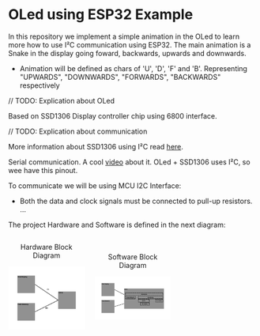 # OLed using ESP32 Example

In this repository we implement a simple animation in the OLed to learn more how to use I²C communication using ESP32. The main animation is a Snake in the display going foward, backwards, upwards and downwards.

 - Animation will be defined as chars of 'U', 'D', 'F' and 'B'. Representing "UPWARDS", "DOWNWARDS", "FORWARDS", "BACKWARDS" respectively

// TODO: Explication about OLed

Based on SSD1306 Display controller chip using 6800 interface.

// TODO: Explication about communication

More information about SSD1306 using I²C read <a href="https://github.com/Beloin/ESP32_Oled_example/blob/master/docs/i2c-SSD1306communication.md">here</a>.

Serial communication. A cool [video](https://www.youtube.com/watch?v=IyGwvGzrqp8&ab_channel=Electronoobs) about it. OLed + SSD1306 uses I²C, so wee have this pinout.

To communicate we will be using MCU I2C Interface:  
  - Both the data and clock signals must be connected to pull-up resistors.  
...


The project Hardware and Software is defined in the next diagram:

<div class="side">
    <div class="middle">
        <p style="text-align: center">Hardware Block Diagram</p>
        <img src="./docs/Hardware_block.png" alt="Hardware Block" title="Hardware Block Diagram">
    </div>
    <div class="middle">
        <p style="text-align: center">Software Block Diagram</p>
        <img src="./docs/software_block.png" alt="Software Block" title title="Software Block Diagram">
    </div>
</div>




<style>

.side {
    display: grid;
    grid-template-columns: 1fr 1fr 1fr;
    column-gap: 20px;
    place-items: center;
}

.middle {
}

.img {
    max-width: 100%;
    max-height: 100%;
}

</style>